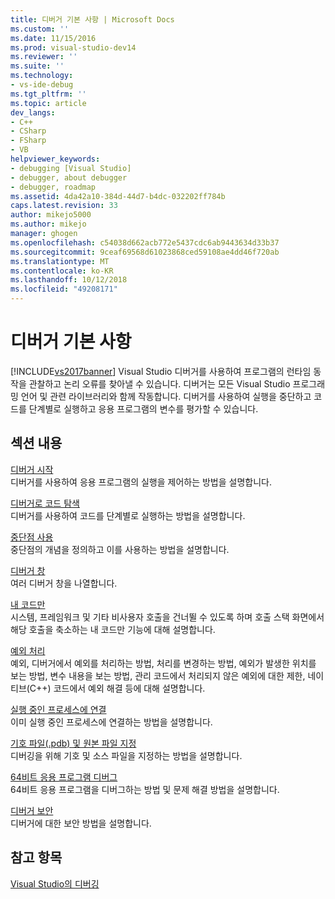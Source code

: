 ```yaml
---
title: 디버거 기본 사항 | Microsoft Docs
ms.custom: ''
ms.date: 11/15/2016
ms.prod: visual-studio-dev14
ms.reviewer: ''
ms.suite: ''
ms.technology:
- vs-ide-debug
ms.tgt_pltfrm: ''
ms.topic: article
dev_langs:
- C++
- CSharp
- FSharp
- VB
helpviewer_keywords:
- debugging [Visual Studio]
- debugger, about debugger
- debugger, roadmap
ms.assetid: 4da42a10-384d-44d7-b4dc-032202ff784b
caps.latest.revision: 33
author: mikejo5000
ms.author: mikejo
manager: ghogen
ms.openlocfilehash: c54038d662acb772e5437cdc6ab9443634d33b37
ms.sourcegitcommit: 9ceaf69568d61023868ced59108ae4dd46f720ab
ms.translationtype: MT
ms.contentlocale: ko-KR
ms.lasthandoff: 10/12/2018
ms.locfileid: "49208171"
---
```

# <a name="debugger-basics"></a>디버거 기본 사항
[!INCLUDE[vs2017banner](../includes/vs2017banner.md)]
Visual Studio 디버거를 사용하여 프로그램의 런타임 동작을 관찰하고 논리 오류를 찾아낼 수 있습니다. 디버거는 모든 Visual Studio 프로그래밍 언어 및 관련 라이브러리와 함께 작동합니다. 디버거를 사용하여 실행을 중단하고 코드를 단계별로 실행하고 응용 프로그램의 변수를 평가할 수 있습니다.
  
## <a name="in-this-section"></a>섹션 내용  
 [디버거 시작](../debugger/getting-started-with-the-debugger.md)  
 디버거를 사용하여 응용 프로그램의 실행을 제어하는 방법을 설명합니다.  
  
 [디버거로 코드 탐색](../debugger/navigating-through-code-with-the-debugger.md)  
 디버거를 사용하여 코드를 단계별로 실행하는 방법을 설명합니다.  
  
 [중단점 사용](../debugger/using-breakpoints.md)  
 중단점의 개념을 정의하고 이를 사용하는 방법을 설명합니다.  
  
 [디버거 창](../debugger/debugger-windows.md)  
 여러 디버거 창을 나열합니다.  
  
 [내 코드만](../debugger/just-my-code.md)  
 시스템, 프레임워크 및 기타 비사용자 호출을 건너뛸 수 있도록 하며 호출 스택 화면에서 해당 호출을 축소하는 내 코드만 기능에 대해 설명합니다.  
  
 [예외 처리](../debugger/managing-exceptions-with-the-debugger.md)  
 예외, 디버거에서 예외를 처리하는 방법, 처리를 변경하는 방법, 예외가 발생한 위치를 보는 방법, 변수 내용을 보는 방법, 관리 코드에서 처리되지 않은 예외에 대한 제한, 네이티브(C++) 코드에서 예외 해결 등에 대해 설명합니다.  
  
 [실행 중인 프로세스에 연결](../debugger/attach-to-running-processes-with-the-visual-studio-debugger.md)  
 이미 실행 중인 프로세스에 연결하는 방법을 설명합니다.  
  
 [기호 파일(.pdb) 및 원본 파일 지정](../debugger/specify-symbol-dot-pdb-and-source-files-in-the-visual-studio-debugger.md)  
 디버깅을 위해 기호 및 소스 파일을 지정하는 방법을 설명합니다.  
  
 [64비트 응용 프로그램 디버그](../debugger/debug-64-bit-applications.md)  
 64비트 응용 프로그램을 디버그하는 방법 및 문제 해결 방법을 설명합니다.  
  
 [디버거 보안](../debugger/debugger-security.md)  
 디버거에 대한 보안 방법을 설명합니다.  
  
## <a name="see-also"></a>참고 항목  
 [Visual Studio의 디버깅](../debugger/debugging-in-visual-studio.md)



